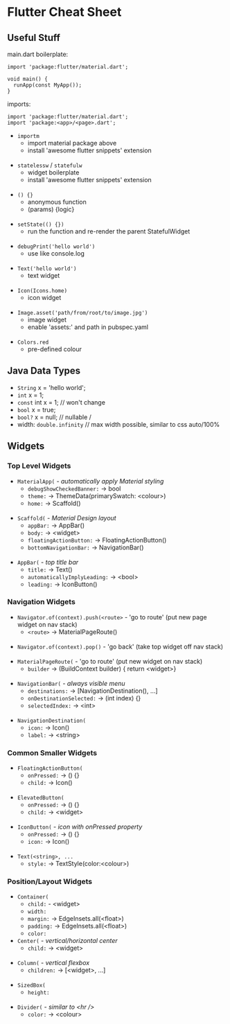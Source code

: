 # Flutter Cheat Sheet

## Useful Stuff

main.dart boilerplate:
```
import 'package:flutter/material.dart';

void main() {
  runApp(const MyApp());
}
```

imports:
```
import 'package:flutter/material.dart';
import 'package:<app>/<page>.dart';
```

- `importm`
    - import material package above
    - install 'awesome flutter snippets' extension
<br /><br />
- `statelessw` / `statefulw`
    - widget boilerplate
    - install 'awesome flutter snippets' extension
<br /><br />
- `() {}`
    - anonymous function
    - (params) {logic}
<br /><br />
- `setState(() {})`
    - run the function and re-render the parent StatefulWidget
<br /><br />
- `debugPrint('hello world')`
    - use like console.log
<br /><br />
- `Text('hello world')`
    - text widget
<br /><br />
- `Icon(Icons.home)`
    - icon widget
<br /><br />
- `Image.asset('path/from/root/to/image.jpg')`
    - image widget
    - enable 'assets:' and path in pubspec.yaml
<br /><br />
- `Colors.red`
    - pre-defined colour

## Java Data Types
- `String` x = 'hello world';
- `int` x = 1;
- `const` int x = 1; // won't change
- `bool` x = true;
- `bool?` x = null; // nullable
/
- width: `double.infinity` // max width possible, similar to css auto/100%

##  Widgets

### Top Level Widgets

- `MaterialApp(` - _automatically apply Material styling_
    - `debugShowCheckedBanner:` -> bool
    - `theme:` -> ThemeData(primarySwatch: \<colour>)
    - `home:` -> Scaffold()
<br /><br />
- `Scaffold(` - _Material Design layout_
    - `appBar:` -> AppBar()
    - `body:` -> \<widget>
    - `floatingActionButton:` -> FloatingActionButton()
    - `bottomNavigationBar:` -> NavigationBar()
<br /><br />
- `AppBar(` - _top title bar_
    - `title:` -> Text()
    - `automaticallyImplyLeading:` -> \<bool>
    - `leading:` -> IconButton()


### Navigation Widgets

- `Navigator.of(context).push(<route>` - 'go to route' (put new page widget on nav stack)
    - `<route>` -> MaterialPageRoute()
<br /><br />
- `Navigator.of(context).pop()` - 'go back' (take top widget off nav stack)
<br /><br />
- `MaterialPageRoute(` - 'go to route' (put new widget on nav stack)
    - `builder` -> (BuildContext builder) { return \<widget>}
<br /><br />
- `NavigationBar(` - _always visible menu_
    - `destinations:` -> [NavigationDestination(), ...]
    - `onDestinationSelected:` -> (int index) {}
    - `selectedIndex:` -> \<int>
<br /><br />
- `NavigationDestination(`
    - `icon:` -> Icon()
    - `label:` -> \<string>

### Common Smaller Widgets

- `FloatingActionButton(`
    - `onPressed:` -> () {}
    - `child:` -> Icon()
<br /><br />
- `ElevatedButton(`
    - `onPressed:` -> () {}
    - `child:` -> \<widget>
<br /><br />
- `IconButton(` - _icon with onPressed property_
    - `onPressed:` -> () {}
    - `icon:` -> Icon()
<br /><br />
- `Text(<string>, ...`
    - `style:` -> TextStyle(color:\<colour>)

### Position/Layout Widgets

- `Container(`
    - `child:` - \<widget>
    - `width:`
    - `margin:` -> EdgeInsets.all(\<float>)
    - `padding:` -> EdgeInsets.all(\<float>)
    - `color:`
- `Center(` - _vertical/horizontal center_
    - `child:` -> \<widget>
<br /><br />
- `Column(` - _vertical flexbox_
    - `children:` -> [\<widget>, ...]
<br /><br />
- `SizedBox(`
    - `height:`
<br /><br />
- `Divider(` - _similar to \<hr />_
    - `color:` -> \<colour>